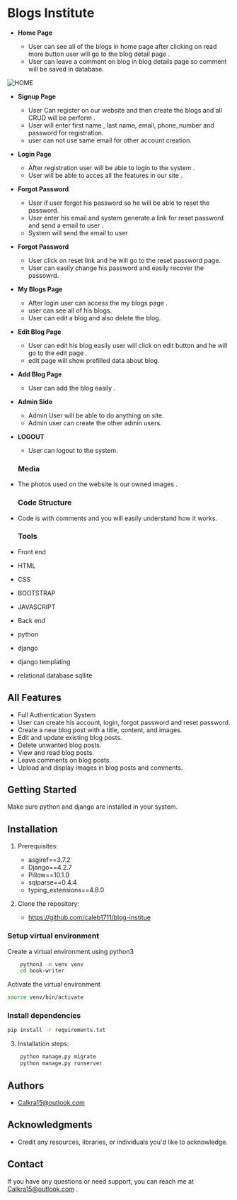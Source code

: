 # Blogs Institute
- __Home Page__

  - User can see all of the blogs in home page after clicking on read more button user will go to the blog detail page .
  - User can leave a comment on blog in blog details page so comment will be saved in database. 

![HOME](https://github.com/caleb1711/blog-institue/tree/main/static/images/home.png)

- __Signup Page__

  - User Can register on our website and then create the blogs and all CRUD will be perform .
  - User will enter first name , last name,  email, phone_number and password for registration.
  - user can not use same email for other account creation.
    
- __Login Page__
   - After registration user will be able to login to the system .
   - User will be able to acces all the features in our site .


- __Forgot Password__
   - User if user forgot his password so he will be able to reset the password.
   - User enter his email and system generate a link for reset password and send a email to user .
   - System will send the email to user

- __Forgot Password__
   - User click on reset link and he will go to the reset password page.
   - User can easily change his password and easily recover the passowrd.


- __My Blogs Page__
   - After login user can access the my blogs page .
   - user can see all of his blogs.
   - User can edit a blog and also delete the blog.

- __Edit Blog Page__
   - User can edit his blog easily user will click on edit button and he will go to the edit page .
   - edit page will show prefilled data about blog.


- __Add Blog Page__
   - User can add the blog  easily .
     
- __Admin Side__
   - Admin User will be able to do anything on site. 
   - Admin user can create the other admin users.

- __LOGOUT__
   - User can logout to the system.
  
  ### Media

- The photos used on the website is our owned images .

  ### Code Structure

- Code is with comments and you will  easily understand how it works.

  ### Tools
- Front end
- HTML
- CSS
- BOOTSTRAP
- JAVASCRIPT

- Back end
- python
- django
- django templating
- relational database sqllite

  
  
## All Features

- Full Authentication System
- User can create his account, login, forgot password and reset password. 
- Create a new blog post with a title, content, and images.
- Edit and update existing blog posts.
- Delete unwanted blog posts.
- View and read blog posts.
- Leave comments on blog posts.
- Upload and display images in blog posts and comments.

## Getting Started
Make sure python and django are installed in your system. 

## Installation

1. Prerequisites:
   - asgiref==3.7.2
   - Django==4.2.7
   - Pillow==10.1.0
   - sqlparse==0.4.4
   - typing_extensions==4.8.0

2. Clone the repository:
   - https://github.com/caleb1711/blog-institue

### Setup virtual environment
Create a virtual environment using python3
```bash
    python3 -m venv venv
    cd book-writer
```
Activate the virtual environment
```bash
source venv/bin/activate
```

### Install dependencies
```bash
pip install -r requirements.txt
```

3. Installation steps:
```bash
    python manage.py migrate
    python manage.py runserver
```

## Authors

- Calkra15@outlook.com


## Acknowledgments

- Credit any resources, libraries, or individuals you'd like to acknowledge.

## Contact

If you have any questions or need support, you can reach me at Calkra15@outlook.com
.

